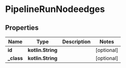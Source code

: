 
# PipelineRunNodeedges

## Properties
Name | Type | Description | Notes
------------ | ------------- | ------------- | -------------
**id** | **kotlin.String** |  |  [optional]
**_class** | **kotlin.String** |  |  [optional]




